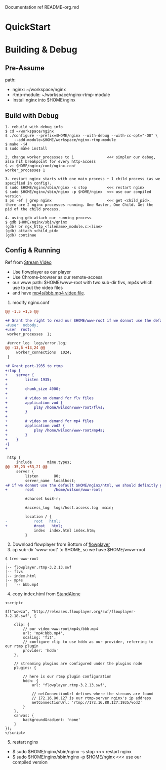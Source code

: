 
Documentation ref README-org.md

# QuickStart

# Building & Debug

## Pre-Assume

path:
  - nginx:       ~/workspace/nginx
  - rtmp-module: ~/workspace/nginx-rtmp-module
  - Install nginx into $HOME/nginx

## Build with Debug

```Shell
1. rebuild with debug info
$ cd ~/workspace/nginx
$ ./configure --prefix=$HOME/nginx --with-debug --with-cc-opt="-O0" \
	--add-module=$HOME/workspace/nginx-rtmp-module
$ make -j4
$ sudo make install

2. change worker_processes to 1               <<< simpler our debug, also hit breakpoint for every http-access
$ vi $HOME/nginx/conf/nginx.conf
worker_processes 1

3. restart nginx starts with one main process + 1 child process (as we specified in config).
$ sudo $HOME/nginx/sbin/nginx -s stop         <<< restart nginx
$ sudo $HOME/nginx/sbin/nginx -p $HOME/nginx  <<< use our compiled version
$ ps -ef | grep nginx                         <<< get <child_pid>, there are 2 nginx processes running. One Master, One Child. Get the pid of the child process.

4. using gdb attach our running process
$ gdb $HOME/nginx/sbin/gninx
(gdb) br ngx_http_<filename>_module.c:<line>
(gdb) attach <child_pid>
(gdb) continue
```

## Config & Running

Ref from [Stream Video](http://www.leaseweblabs.com/2013/11/streaming-video-demand-nginx-rtmp-module/)
  - Use flowplayer as our player
  - Use Chrome-browser as our remote-access
  - our www path: $HOME/www-root with two sub-dir flvs, mp4s which use to put the video files
  - and have [mp4s/bbb.mp4 video file](http://vod.leasewebcdn.com/bbb.mp4).

1. modify nginx.conf
```Diff of $HOME/nginx/conf/nginx.conf
@@ -1,5 +1,5 @@

+# Grant the right to read our $HOME/www-root if we donnot use the default $HOME/nginx/html
-#user  nobody;
+user  root;
 worker_processes  1;

 #error_log  logs/error.log;
@@ -13,6 +13,24 @@
     worker_connections  1024;
 }

+# Grant port-1935 to rtmp
+rtmp {
+    server {
+        listen 1935;
+
+        chunk_size 4000;
+
+        # video on demand for flv files
+        application vod {
+            play /home/wilson/www-root/flvs;
+        }
+
+        # video on demand for mp4 files
+        application vod2 {
+            play /home/wilson/www-root/mp4s;
+        }
+    }
+}
+

 http {
     include       mime.types;
@@ -35,23 +53,21 @@
     server {
         listen       80;
         server_name  localhost;
+# if we donnot use the default $HOME/nginx/html, we should definitly give our www-root, also remove the main-page's path at below.
+        root         /home/wilson/www-root;

         #charset koi8-r;

         #access_log  logs/host.access.log  main;

         location / {
-            root   html;
+            #root   html;
             index  index.html index.htm;
         }

```

2. Download flowplayer from Bottom of [flowplayer](http://flash.flowplayer.org/plugins/streaming/rtmp.html)
3. cp sub-dir 'www-root' to $HOME, so we have $HOME/www-root
```
$ tree www-root
.
|-- flowplayer.rtmp-3.2.13.swf
|-- flvs
|-- index.html
|-- mp4s
|   `-- bbb.mp4
```
4. copy index.html from [StandAlone](http://flash.flowplayer.org/demos/standalone/plugins/streaming/rtmp.html)
```
<script>

$f("wowza", "http://releases.flowplayer.org/swf/flowplayer-3.2.18.swf", {

    clip: {
        // our video www-root/mp4s/bbb.mp4
        url: 'mp4:bbb.mp4',
        scaling: 'fit',
        // configure clip to use hddn as our provider, referring to our rtmp plugin
        provider: 'hddn'
    },

    // streaming plugins are configured under the plugins node
    plugins: {

        // here is our rtmp plugin configuration
        hddn: {
            url: "flowplayer.rtmp-3.2.13.swf",

            // netConnectionUrl defines where the streams are found
            // 172.16.80.127 is our rtmp-server nginx's ip address
            netConnectionUrl: 'rtmp://172.16.80.127:1935/vod2'
        }
    },
    canvas: {
        backgroundGradient: 'none'
    }
});
</script>

```
5. restart nginx
  - $ sudo $HOME/nginx/sbin/nginx -s stop         <<< restart nginx
  - $ sudo $HOME/nginx/sbin/nginx -p $HOME/nginx  <<< use our compiled version


